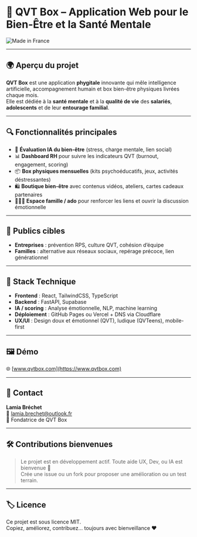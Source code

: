 # 🌈 QVT Box – Application Web pour le Bien-Être et la Santé Mentale

![Made in France](https://img.shields.io/badge/Made%20in-France-blue?style=flat-square&logo=france&labelColor=blue&color=white)
<!-- Variante 1 -->
<!-- ![France](https://img.shields.io/badge/Made%20in-France-0055A4?style=flat-square&logo=france) -->
<!-- Variante 2 -->
<!-- ![Made with ❤️ in France](https://img.shields.io/badge/Made%20with%20❤️%20in-France-0055A4?style=flat-square) -->
<!-- Variante 3 -->
<!-- ![FemTech Française](https://img.shields.io/badge/FemTech-Française-f36f91?style=flat-square&logo=heart) -->

---

## 🌍 Aperçu du projet

**QVT Box** est une application **phygitale** innovante qui mêle intelligence artificielle, accompagnement humain et box bien-être physiques livrées chaque mois.  
Elle est dédiée à la **santé mentale** et à la **qualité de vie** des **salariés**, **adolescents** et de leur **entourage familial**.

---

## 🔍 Fonctionnalités principales

- 🧠 **Évaluation IA du bien-être** (stress, charge mentale, lien social)
- 📊 **Dashboard RH** pour suivre les indicateurs QVT (burnout, engagement, scoring)
- 📦 **Box physiques mensuelles** (kits psychoéducatifs, jeux, activités déstressantes)
- 🛍️ **Boutique bien-être** avec contenus vidéos, ateliers, cartes cadeaux partenaires
- 👨‍👩‍👧 **Espace famille / ado** pour renforcer les liens et ouvrir la discussion émotionnelle

---

## 🎯 Publics cibles

- **Entreprises** : prévention RPS, culture QVT, cohésion d’équipe
- **Familles** : alternative aux réseaux sociaux, repérage précoce, lien générationnel

---

## 🚀 Stack Technique

- **Frontend** : React, TailwindCSS, TypeScript
- **Backend** : FastAPI, Supabase
- **IA / scoring** : Analyse émotionnelle, NLP, machine learning
- **Déploiement** : GitHub Pages ou Vercel + DNS via Cloudflare
- **UX/UI** : Design doux et émotionnel (QVT), ludique (QVTeens), mobile-first

---

## 🖼️ Démo

🌐 [www.qvtbox.com](https://www.qvtbox.com)

---

## 🤝 Contact

**Lamia Bréchet**  
📧 [lamia.brechet@outlook.fr](mailto:lamia.brechet@outlook.fr)  
💼 Fondatrice de QVT Box

---

## 🛠️ Contributions bienvenues

> Le projet est en développement actif. Toute aide UX, Dev, ou IA est bienvenue 🤝  
Crée une issue ou un fork pour proposer une amélioration ou un test terrain.

---

## 🏷️ Licence

Ce projet est sous licence MIT.  
Copiez, améliorez, contribuez… toujours avec bienveillance ❤️

